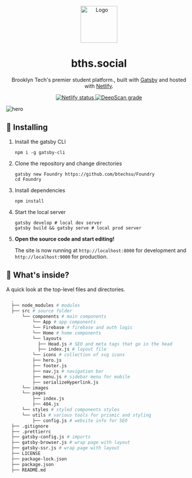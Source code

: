 <p align="center">
  <a href="https://bths.social">
    <img alt="Logo" src="https://bths.edu/pics/header_logo.png" width="100" />
  </a>
</p>
<h1 align="center">
  bths.social
</h1>
<p align="center">
  Brooklyn Tech's premier student platform., built with <a href="https://www.gatsbyjs.org" target="_blank">Gatsby</a> and hosted with <a href="https://www.netlify.com" target="_blank">Netlify</a>.
</p>
<p align="center">
  <a href="https://app.netlify.com/sites/foundry-dev/deploys" target="_blank">
    <img src="https://api.netlify.com/api/v1/badges/18439ca7-a095-40f4-b3d3-b943fb1bc67b/deploy-status" alt="Netlify status" />
  </a>
  <a href="https://deepscan.io/dashboard#view=project&tid=9434&pid=12754&bid=201901"><img src="https://deepscan.io/api/teams/9434/projects/12754/branches/201901/badge/grade.svg" alt="DeepScan grade"></a>
</p>

![hero](https://i.imgur.com/5nWpWEk.png)

## 🚀 Installing

1.  Install the gatsby CLI

    ```shell
    npm i -g gatsby-cli
    ```

2.  Clone the repository and change directories

    ```shell
    gatsby new Foundry https://github.com/btechsu/Foundry
    cd Foundry
    ```

3.  Install dependencies
    ```shell
    npm install
    ```
4.  Start the local server

    ```shell
    gatsby develop # local dev server
    gatsby build && gatsby serve # local prod server
    ```

5.  **Open the source code and start editing!**

    The site is now running at `http://localhost:8000` for development and `http://localhost:9000` for production.

## 🧐 What's inside?

A quick look at the top-level files and directories.

```sh
  .
  ├── node_modules # modules
  ├── src # source folder
      └── components # main components
          └── App # app components
          └── Firebase # firebase and auth logic
          └── Home # home components
          └── layouts
            ├── Head.js # SEO and meta tags that go in the head
            ├── index.js # layout file
          └── icons # collection of svg icons
          ├── hero.js
          ├── footer.js
          ├── nav.js # navigation bar
          ├── menu.js # sidebar menu for mobile
          ├── serializeHyperlink.js
      └── images
      └── pages
          ├── index.js
          ├── 404.js
      └── styles # styled components styles
      └── utils # various tools for prismic and styling
          ├── config.js # website info for SEO
  ├── .gitignore
  ├── .prettierrc
  ├── gatsby-config.js # imports
  ├── gatsby-browser.js # wrap page with layout
  ├── gatsby-ssr.js # wrap page with layout
  ├── LICENSE
  ├── package-lock.json
  ├── package.json
  ├── README.md
```
